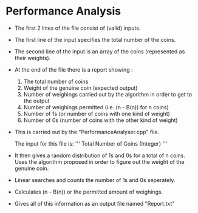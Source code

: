 # Performance Analysis

- The first 2 lines of the file consist of (valid) inputs.

- The first line of the input specifies the total number of the coins.

- The second line of the input is an array of the coins (represented as their weights).

- At the end of the file there is a report showing :
  1. The total number of coins
  2. Weight of the genuine coin (expected output)
  3. Number of weighings carried out by the algorithm in order to get to the output
  4. Number of weighings permitted (i.e. (n - B(n)) for n coins)
  5. Number of 1s (or number of coins with one kind of weight)
  6. Number of 0s (number of coins with the other kind of weight)

- This is carried out by the "PerformanceAnalyser.cpp" file. 

    The input for this file is:
'''
 Total Number of Coins (Integer)
'''

- It then gives a random distribution of 1s and 0s for a total of n coins. Uses the algorithm proposed in order to figure out the weight of the genuine coin.

- Linear searches and counts the number of 1s and 0s seperately.

- Calculates (n - B(n)) or the permitted amount of weighings.

- Gives all of this information as an output file named "Report.txt"

